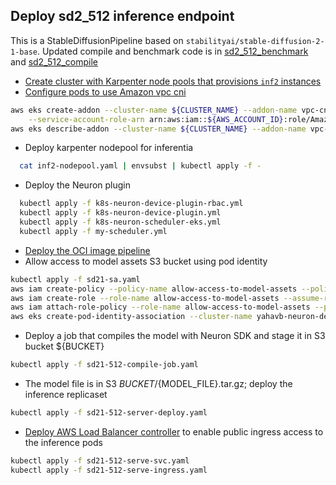## Deploy sd2_512 inference endpoint

This is a StableDiffusionPipeline based on `stabilityai/stable-diffusion-2-1-base`. Updated compile and benchmark code is in [sd2_512_benchmark](https://github.com/aws-neuron/aws-neuron-sdk/blob/master/src/benchmark/pytorch/sd2_512_benchmark.py) and [sd2_512_compile](https://github.com/aws-neuron/aws-neuron-sdk/blob/master/src/benchmark/pytorch/sd2_512_compile.py)

* [Create cluster with Karpenter node pools that provisions `inf2` instances](https://karpenter.sh/docs/getting-started/getting-started-with-karpenter/)
* [Configure pods to use Amazon vpc cni](https://docs.aws.amazon.com/eks/latest/userguide/managing-vpc-cni.html)
```bash
aws eks create-addon --cluster-name ${CLUSTER_NAME} --addon-name vpc-cni --addon-version v1.16.2-eksbuild.1 \
    --service-account-role-arn arn:aws:iam::${AWS_ACCOUNT_ID}:role/AmazonEKSVPCCNIRole
aws eks describe-addon --cluster-name ${CLUSTER_NAME} --addon-name vpc-cni --query addon.addonVersion --output text
```
*  Deploy karpenter nodepool for inferentia
```bash
  cat inf2-nodepool.yaml | envsubst | kubectl apply -f -  
```
* Deploy the Neuron plugin 
```bash
  kubectl apply -f k8s-neuron-device-plugin-rbac.yml
  kubectl apply -f k8s-neuron-device-plugin.yml
  kubectl apply -f k8s-neuron-scheduler-eks.yml
  kubectl apply -f my-scheduler.yml 
```
* [Deploy the OCI image pipeline](./oci-image-build)
* Allow access to model assets S3 bucket using pod identity
```bash
kubectl apply -f sd21-sa.yaml
aws iam create-policy --policy-name allow-access-to-model-assets --policy-document file://allow-access-to-model-assets.json
aws iam create-role --role-name allow-access-to-model-assets --assume-role-policy-document file://trust-relationship.json --description "allow-access-to-model-assets"
aws iam attach-role-policy --role-name allow-access-to-model-assets --policy-arn=arn:aws:iam::${AWS_ACCOUNT_ID}:policy/allow-access-to-model-assets
aws eks create-pod-identity-association --cluster-name yahavb-neuron-demo --role-arn arn:aws:iam::${AWS_ACCOUNT_ID}:role/allow-access-to-model-assets --namespace default --service-account sd21-sa
```
* Deploy a job that compiles the model with Neuron SDK and stage it in S3 bucket ${BUCKET}
```bash
kubectl apply -f sd21-512-compile-job.yaml
```

* The model file is in S3 ${BUCKET}/${MODEL_FILE}.tar.gz; deploy the inference replicaset
```bash
kubectl apply -f sd21-512-server-deploy.yaml
```
* [Deploy AWS Load Balancer controller](https://docs.aws.amazon.com/eks/latest/userguide/aws-load-balancer-controller.html) to enable public ingress access to the inference pods 
```bash
kubectl apply -f sd21-512-serve-svc.yaml
kubectl apply -f sd21-512-serve-ingress.yaml
```
